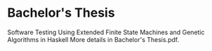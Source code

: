 # Bachelor's Thesis

Software Testing Using Extended Finite State Machines and Genetic Algorithms in Haskell
More details in Bachelor's Thesis.pdf.

